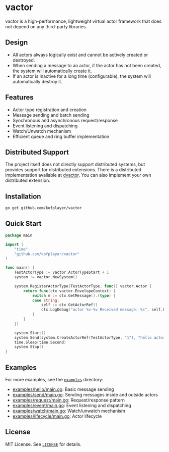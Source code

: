 # vactor

vactor is a high-performance, lightweight virtual actor framework that does not depend on any third-party libraries.

## Design

- All actors always logically exist and cannot be actively created or destroyed.
- When sending a message to an actor, if the actor has not been created, the system will automatically create it.
- If an actor is inactive for a long time (configurable), the system will automatically destroy it.

## Features

- Actor type registration and creation
- Message sending and batch sending
- Synchronous and asynchronous request/response
- Event listening and dispatching
- Watch/Unwatch mechanism
- Efficient queue and ring buffer implementation

## Distributed Support

  The project itself does not directly support distributed systems, but provides support for distributed extensions. There is a distributed implementation available at [dvactor](https://github.com/kofplayer/dvactor). You can also implement your own distributed extension.

## Installation

```sh
go get github.com/kofplayer/vactor
```

## Quick Start

```go
package main

import (
    "time"
    "github.com/kofplayer/vactor"
)

func main() {
    TestActorType := vactor.ActorTypeStart + 1
    system := vactor.NewSystem()

    system.RegisterActorType(TestActorType, func() vactor.Actor {
        return func(ctx vactor.EnvelopeContext) {
            switch m := ctx.GetMessage().(type) {
            case string:
                self := ctx.GetActorRef()
                ctx.LogDebug("actor %v-%v Received message: %s", self.GetActorType(), self.GetActorId(), m)
            }
        }
    })

    system.Start()
    system.Send(system.CreateActorRef(TestActorType, "1"), "hello actor")
    time.Sleep(time.Second)
    system.Stop()
}
```

## Examples

For more examples, see the [`examples`](examples) directory:

- [examples/hello/main.go](examples/hello/main.go): Basic message sending
- [examples/send/main.go](examples/send/main.go): Sending messages inside and outside actors
- [examples/request/main.go](examples/request/main.go): Request/response pattern
- [examples/event/main.go](examples/event/main.go): Event listening and dispatching
- [examples/watch/main.go](examples/watch/main.go): Watch/unwatch mechanism
- [examples/lifecycle/main.go](examples/lifecycle/main.go): Actor lifecycle

## License

MIT License. See [`LICENSE`](LICENSE) for details.